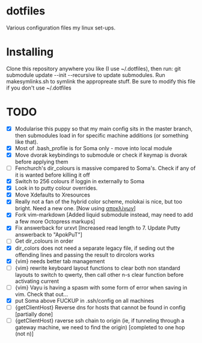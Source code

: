 dotfiles
========

Various configuration files my linux set-ups. 

Installing
==========

Clone this repository anywhere you like (I use ~/.dotfiles), then run:
git submodule update --init --recursive
to update submodules.
Run makesymlinks.sh to symlink the appropreate stuff. Be sure to modify this file if you don't use ~/.dotfiles

TODO
====

- [X] Modularise this puppy so that my main config sits in the master branch, then submodules load in for specific machine additions (or something like that).
- [X] Most of .bash_profile is for Soma only - move into local module
- [X] Move dvorak keybindings to submodule or check if keymap is dvorak before applying them
- [ ] Fenchurch's dir_colours is massive compared to Soma's. Check if any of it is wanted before killing it off
- [X] Switch to 256 colours if loggin in externally to Soma
- [X] Look in to putty colour overrides.
- [X] Move Xdefaults to Xresources
- [X] Really not a fan of the hybrid color scheme, molokai is nice, but too bright. Need a new one. [Now using [αποκλίνων](https://github.com/Libbum/vim-apoklinon)]
- [X] Fork vim-markdown [Added liquid submodule instead, may need to add a few more Octopress markups]
- [X] Fix answerback for urxvt [Increased read length to 7. Update Putty answerback to "ApokPuT"]
- [ ] Get dir_colours in order
- [X] dir_colors does not need a separate legacy file, if seding out the offending lines and passing the result to dircolors works
- [X] {vim} needs better tab management
- [ ] {vim} rewrite keyboard layout functions to clear both non standard layouts to switch to qwerty, then call other n-s clear function before activating current
- [ ] {vim} Vayu is having a spasm with some form of error when saving in vim. Check that out...
- [X] put Soma above FUCKUP in .ssh/config on all machines
- [ ] {getClientHost} Reverse dns for hosts that cannot be found in config [partially done]
- [ ] {getClientHost} raverse ssh chain to origin (ie, if tunneling through a gateway machine, we need to find the origin) [completed to one hop (not n)]
